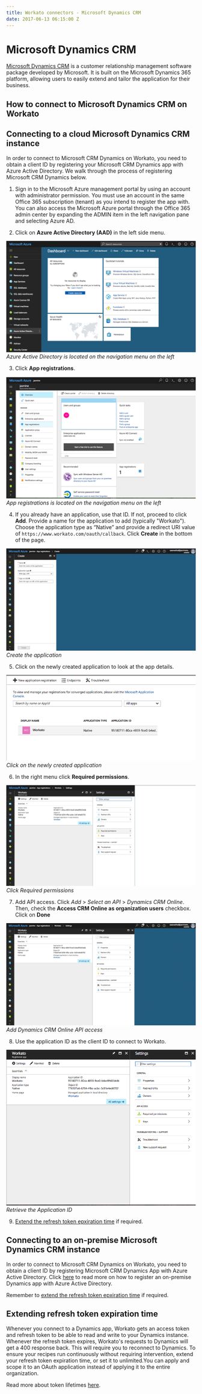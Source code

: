 ```yaml
---
title: Workato connectors - Microsoft Dynamics CRM
date: 2017-06-13 06:15:00 Z
---
```


# Microsoft Dynamics CRM
[Microsoft Dynamics CRM](https://dynamics.microsoft.com/en-us/) is a customer relationship management software package developed by Microsoft. It is built on the Microsoft Dynamics 365 platform, allowing users to easily extend and tailor the application for their business.

## How to connect to Microsoft Dynamics CRM on Workato

## Connecting to a cloud Microsoft Dynamics CRM instance
In order to connect to Microsoft CRM Dynamics on Workato, you need to obtain a client ID by registering your Microsoft CRM Dynamics app with Azure Active Directory. We walk through the process of registering Microsoft CRM Dynamics below.

1. Sign in to the Microsoft Azure management portal by using an account with administrator permission. You must use an account in the same Office 365 subscription (tenant) as you intend to register the app with. You can also access the Microsoft Azure portal through the Office 365 admin center by expanding the ADMIN item in the left navigation pane and selecting Azure AD.

2. Click on **Azure Active Directory (AAD)** in the left side menu.

![Azure Directory](/assets/images/connectors/microsoft-dynamics-CRM/azure-directory.png)
*Azure Active Directory is located on the navigation menu on the left*

3. Click **App registrations**.

![App Registration](/assets/images/connectors/microsoft-dynamics-CRM/app-registrations.png)
*App registrations is located on the navigation menu on the left*

4. If you already have an application, use that ID. If not, proceed to click **Add**. Provide a name for the application to add (typically "Workato"). Choose the application type as “Native” and provide a redirect URI value of `https://www.workato.com/oauth/callback`. Click **Create** in the bottom of the page.

![Add application](/assets/images/connectors/microsoft-dynamics-CRM/add.gif)
*Create the application*

5. Click on the newly created application to look at the app details.

![Add](/assets/images/connectors/microsoft-dynamics-CRM/click-on-app.png)
*Click on the newly created application*

6. In the right menu click **Required permissions**.

![Required permissions](/assets/images/connectors/microsoft-dynamics-CRM/permission.png)
*Click Required permissions*

7. Add API access. Click *Add* > *Select an API* > *Dynamics CRM Online*. Then, check the **Access CRM Online as organization users** checkbox. Click on **Done**

![Dynamics CRM](/assets/images/connectors/microsoft-dynamics-CRM/dynamics.gif)
*Add Dynamics CRM Online API access*

8. Use the application ID as the client ID to connect to Workato.

![Application ID](/assets/images/connectors/microsoft-dynamics-CRM/application.png)
*Retrieve the Application ID*

9. [Extend the refresh token epxiration time](#extending-refresh-token-expiration-time) if required.

## Connecting to an on-premise Microsoft Dynamics CRM instance
In order to connect to Microsoft CRM Dynamics on Workato, you need to obtain a client ID by registering Microsoft CRM Dynamics App with Azure Active Directory. Click [here](https://technet.microsoft.com/itpro/powershell/windows/adfs/add-adfsclient) to read more on how to register an on-premise Dynamics app with Azure Active Directory.

Remember to [extend the refresh token epxiration time](#extending-refresh-token-expiration-time) if required.

## Extending refresh token expiration time
Whenever you connect to a Dynamics app, Workato gets an access token and refresh token to be able to read and write to your Dynamics instance. Whenever the refresh token expires, Workato's requests to Dynamics will get a 400 response back. This will require you to reconnect to Dynamics. To ensure your recipes run continuously without requiring intervention, extend your refresh token expiration time, or set it to unlimited.You can apply and scope it to an OAuth application instead of applying it to the entire organization.

Read more about token lifetimes [here](https://docs.microsoft.com/en-us/azure/active-directory/active-directory-configurable-token-lifetimes).
